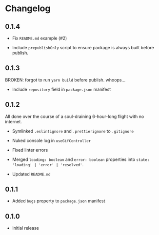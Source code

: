 # Changelog

## 0.1.4

- Fix `README.md` example (#2)

- Include `prepublishOnly` script to ensure package is always built before publish.

## 0.1.3

BROKEN: forgot to run `yarn build` before publish. whoops...

- Include `repository` field in `package.json` manifest

## 0.1.2

All done over the course of a soul-draining 6-hour-long flight with no internet.

- Symlinked `.eslintignore` and `.prettierignore` to `.gitignore`

- Nuked console log in `useGifController`

- Fixed linter errors

- Merged `loading: boolean` and `error: boolean` properties into `state: 'loading' | 'error' | 'resolved'`.

- Updated `README.md`

## 0.1.1

- Added `bugs` property to `package.json` manifest

## 0.1.0

- Initial release

